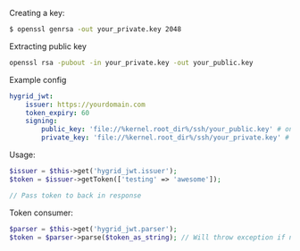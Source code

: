 Creating a key:
```bash
$ openssl genrsa -out your_private.key 2048
```

Extracting public key
```bash
openssl rsa -pubout -in your_private.key -out your_public.key
```


Example config
```yaml
hygrid_jwt:
    issuer: https://yourdomain.com
    token_expiry: 60
    signing:
        public_key: 'file://%kernel.root_dir%/ssh/your_public.key' # only needed for service using tokens.
        private_key: 'file://%kernel.root_dir%/ssh/your_private.key' # only needed for service issuing tokens.
```

Usage:
```php
$issuer = $this->get('hygrid_jwt.issuer');
$token = $issuer->getToken(['testing' => 'awesome']);

// Pass token to back in response
```

Token consumer:
```php
$parser = $this->get('hygrid_jwt.parser');
$token = $parser->parse($token_as_string); // Will throw exception if not valid signature.
```